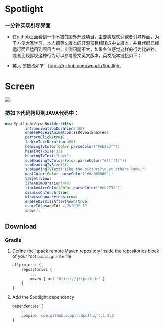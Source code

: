 # Spotlight

### 一分钟实现引导界面

* 在github上面看到一个不错的国外开源项目，主要实现欢迎或者引导界面，为了方便大家学习，本人把英文版本的开源项目翻译成中文版本，并且代码已经运行而且运用到项目当中，实测问题不大，如果各位感觉这样的行为比较挫，或者比较鄙视这种行为可以参考原文英文版本，英文版本链接如下：

* 英文 原链接如下：https://github.com/wooplr/Spotlight




# Screen

<img src="https://raw.githubusercontent.com/wooplr/Spotlight/master/art/intro.gif?token=AA5ZAHdvAspW6Zj8YyyKamkV7jWXFtMHks5XaQovwA%3D%3D"/>

### 把如下代码拷贝到JAVA代码中：

```java
new SpotlightView.Builder(this)
        .introAnimationDuration(400)
        .enableRevealAnimation(isRevealEnabled)
        .performClick(true)
        .fadeinTextDuration(400)
        .headingTvColor(Color.parseColor("#eb273f"))
        .headingTvSize(32)
        .headingTvText("Love")
        .subHeadingTvColor(Color.parseColor("#ffffff"))
        .subHeadingTvSize(16)
        .subHeadingTvText("Like the picture?\nLet others know.")
        .maskColor(Color.parseColor("#dc000000"))
        .target(view)
        .lineAnimDuration(400)
        .lineAndArcColor(Color.parseColor("#eb273f"))
        .dismissOnTouch(true)
        .dismissOnBackPress(true)
        .enableDismissAfterShown(true)
        .usageId(usageId) //UNIQUE ID
        .show();
```

## Download
### Gradle

1. Define the jitpack remote Maven repository inside the repositories block of your root `build.gradle` file

    ```javascript
    allprojects {
        repositories {
            ...
            maven { url "https://jitpack.io" }
        }
    }
    ```

2. Add the Spotlight dependency

    ```javascript
    dependencies {
        ...
        compile 'com.github.wooplr:Spotlight:1.2.3'
    }
    ```

